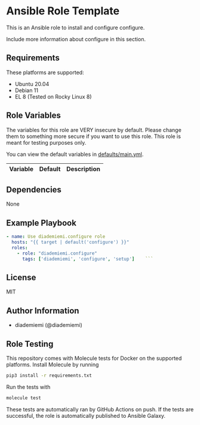 Ansible Role Template
=========



This is an Ansible role to install and configure configure.

Include more information about configure in this section.

Requirements
------------
These platforms are supported:
- Ubuntu 20.04
- Debian 11
- EL 8 (Tested on Rocky Linux 8)

<!--
- List hardware requirements here  
-->

Role Variables
----------

The variables for this role are VERY insecure by default. Please change them to something more secure if you want to use this role. This role is meant for testing purposes only.

You can view the default variables in [defaults/main.yml](./defaults/main.yml).

Variable | Default | Description
--- | --- | ---

Dependencies
------------
<!-- List dependencies on other roles or criteria -->
None

Example Playbook
----------------

```yaml
- name: Use diademiemi.configure role
  hosts: "{{ target | default('configure') }}"
  roles:
    - role: "diademiemi.configure"
      tags: ['diademiemi', 'configure', 'setup']    ```

```

License
-------

MIT

Author Information
------------------

- diademiemi (@diademiemi)

Role Testing
------------

This repository comes with Molecule tests for Docker on the supported platforms.
Install Molecule by running

```bash
pip3 install -r requirements.txt
```

Run the tests with

```bash
molecule test
```

These tests are automatically ran by GitHub Actions on push. If the tests are successful, the role is automatically published to Ansible Galaxy.

